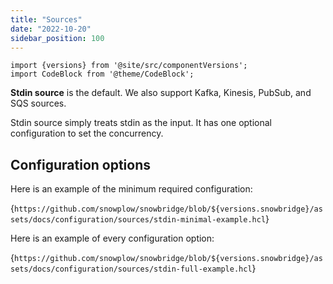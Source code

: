 ```yaml
---
title: "Sources"
date: "2022-10-20"
sidebar_position: 100
---
```


```mdx-code-block
import {versions} from '@site/src/componentVersions';
import CodeBlock from '@theme/CodeBlock';
```

**Stdin source** is the default. We also support Kafka, Kinesis, PubSub, and SQS sources.

Stdin source simply treats stdin as the input. It has one optional configuration to set the concurrency.

## Configuration options

Here is an example of the minimum required configuration:

<CodeBlock language="hcl" reference>{`
https://github.com/snowplow/snowbridge/blob/${versions.snowbridge}/assets/docs/configuration/sources/stdin-minimal-example.hcl
`}</CodeBlock>

Here is an example of every configuration option:

<CodeBlock language="hcl" reference>{`
https://github.com/snowplow/snowbridge/blob/${versions.snowbridge}/assets/docs/configuration/sources/stdin-full-example.hcl
`}</CodeBlock>
